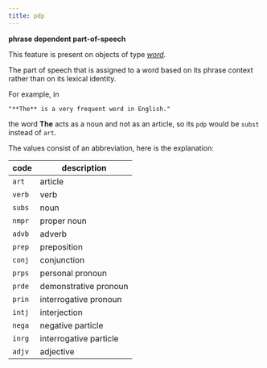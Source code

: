 ```yaml
---
title: pdp
---
```


**phrase dependent part-of-speech**

This feature is present on objects of type [*word*](otype.md).

The part of speech that is assigned to a word based on its phrase context rather than on its lexical identity.

For example, in

    "**The** is a very frequent word in English."

the word **The** acts as a noun and not as an article, so its `pdp` would be `subst` instead of `art`.


The values consist of an abbreviation, here is the explanation:

code|description
---|---
`art`  |article
`verb` |verb
`subs` |noun
`nmpr` |proper noun
`advb` |adverb
`prep` |preposition
`conj` |conjunction
`prps` |personal pronoun
`prde` |demonstrative pronoun
`prin` |interrogative pronoun
`intj` |interjection
`nega` |negative particle
`inrg` |interrogative particle
`adjv` |adjective

